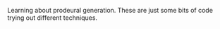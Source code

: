 Learning about prodeural generation. These are just some bits of code trying out different techniques.
